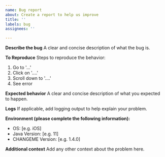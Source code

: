 ```yaml
---
name: Bug report
about: Create a report to help us improve
title: ''
labels: bug
assignees: ''

---
```


**Describe the bug**
A clear and concise description of what the bug is.

**To Reproduce**
Steps to reproduce the behavior:
1. Go to '...'
2. Click on '....'
3. Scroll down to '....'
4. See error

**Expected behavior**
A clear and concise description of what you expected to happen.

**Logs**
If applicable, add logging output to help explain your problem.

**Environment (please complete the following information):**
 - OS: [e.g. iOS]
 - Java Version: [e.g. 11]
 - CHANGEME Version: [e.g. 1.4.0]

**Additional context**
Add any other context about the problem here.
